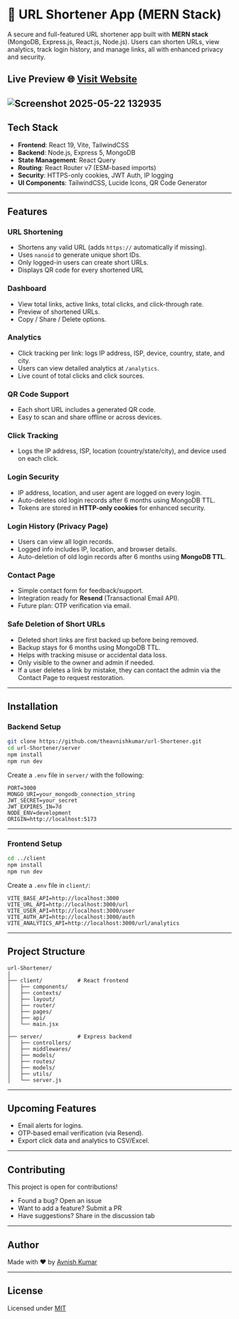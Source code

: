 
# 🔗 URL Shortener App (MERN Stack)

A secure and full-featured URL shortener app built with **MERN stack** (MongoDB, Express.js, React.js, Node.js). Users can shorten URLs, view analytics, track login history, and manage links, all with enhanced privacy and security.

## Live Preview 🌐 [Visit Website](https://url.ihavetech.com)


![Screenshot 2025-05-22 132935](https://github.com/user-attachments/assets/b2c275f0-4a4d-4c4c-b2c0-c691e7bab416)
---

## Tech Stack

- **Frontend**: React 19, Vite, TailwindCSS  
- **Backend**: Node.js, Express 5, MongoDB  
- **State Management**: React Query  
- **Routing**: React Router v7 (ESM-based imports)  
- **Security**: HTTPS-only cookies, JWT Auth, IP logging  
- **UI Components**: TailwindCSS, Lucide Icons, QR Code Generator

---

## Features

### URL Shortening
- Shortens any valid URL (adds `https://` automatically if missing).
- Uses `nanoid` to generate unique short IDs.
- Only logged-in users can create short URLs.
- Displays QR code for every shortened URL

### Dashboard
- View total links, active links, total clicks, and click-through rate.
- Preview of shortened URLs.
- Copy / Share / Delete options.

### Analytics

- Click tracking per link: logs IP address, ISP, device, country, state, and city.
- Users can view detailed analytics at `/analytics`.
- Live count of total clicks and click sources.

### QR Code Support

- Each short URL includes a generated QR code.
- Easy to scan and share offline or across devices.

### Click Tracking
- Logs the IP address, ISP, location (country/state/city), and device used on each click.

### Login Security
- IP address, location, and user agent are logged on every login.
- Auto-deletes old login records after 6 months using MongoDB TTL.
- Tokens are stored in **HTTP-only cookies** for enhanced security.

### Login History (Privacy Page)
- Users can view all login records.
- Logged info includes IP, location, and browser details.
- Auto-deletion of old login records after 6 months using **MongoDB TTL**.

### Contact Page
- Simple contact form for feedback/support.
- Integration ready for **Resend** (Transactional Email API).
- Future plan: OTP verification via email.

### Safe Deletion of Short URLs
- Deleted short links are first backed up before being removed.
- Backup stays for 6 months using MongoDB TTL.
- Helps with tracking misuse or accidental data loss.
- Only visible to the owner and admin if needed.
- If a user deletes a link by mistake, they can contact the admin via the Contact Page to request restoration.

---

## Installation

### Backend Setup

```bash
git clone https://github.com/theavnishkumar/url-Shortener.git
cd url-Shortener/server
npm install
npm run dev
```

Create a `.env` file in `server/` with the following:

```env
PORT=3000
MONGO_URI=your_mongodb_connection_string
JWT_SECRET=your_secret
JWT_EXPIRES_IN=7d
NODE_ENV=development
ORIGIN=http://localhost:5173
```

---

### Frontend Setup

```bash
cd ../client
npm install
npm run dev
```

Create a `.env` file in `client/`:

```env
VITE_BASE_API=http://localhost:3000
VITE_URL_API=http://localhost:3000/url
VITE_USER_API=http://localhost:3000/user
VITE_AUTH_API=http://localhost:3000/auth
VITE_ANALYTICS_API=http://localhost:3000/url/analytics
```

---

## Project Structure

```
url-Shortener/
│
├── client/           # React frontend
│   ├── components/
│   ├── contexts/
│   ├── layout/
│   ├── router/
│   ├── pages/
│   ├── api/
│   └── main.jsx
│
├── server/           # Express backend
│   ├── controllers/
│   ├── middlewares/
│   ├── models/
│   ├── routes/
│   ├── models/
│   ├── utils/
│   └── server.js
```

---

## Upcoming Features

- Email alerts for logins.
- OTP-based email verification (via Resend).
- Export click data and analytics to CSV/Excel.

---

## Contributing

This project is open for contributions!

- Found a bug? Open an issue
- Want to add a feature? Submit a PR
- Have suggestions? Share in the discussion tab

---

## Author

Made with ❤️ by [Avnish Kumar](https://github.com/theavnishkumar)

---

## License

Licensed under [MIT](LICENSE)

